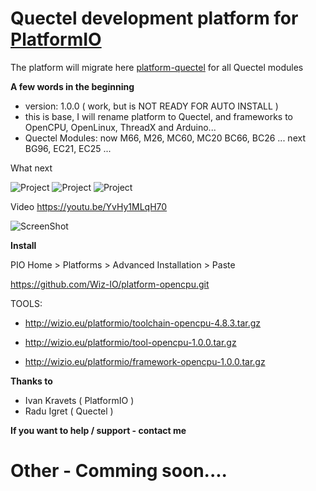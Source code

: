 # Quectel development platform for [PlatformIO](http://platformio.org)
Тhe platform will migrate here [platform-quectel](https://github.com/Wiz-IO/platform-quectel) for all Quectel modules


**A few words in the beginning**
* version: 1.0.0 ( work, but is NOT READY FOR AUTO INSTALL )
* this is base, I will rename platform to Quectel, and frameworks to OpenCPU, OpenLinux, ThreadX and Arduino...
* Quectel Modules: now M66, M26, MC60, MC20 BC66, BC26 ... next BG96, EC21, EC25 ...

What next

![Project](https://raw.githubusercontent.com/Wiz-IO/platform-opencpu/master/project.png) 
![Project](https://raw.githubusercontent.com/Wiz-IO/platform-opencpu/master/platform.png) 
![Project](https://raw.githubusercontent.com/Wiz-IO/platform-opencpu/master/boards.png) 

Video 
https://youtu.be/YvHy1MLqH70

![ScreenShot](https://raw.githubusercontent.com/Wiz-IO/platform-opencpu/master/screenshot.png) 


**Install**

PIO Home > Platforms > Advanced Installation > Paste 

https://github.com/Wiz-IO/platform-opencpu.git

TOOLS:

* http://wizio.eu/platformio/toolchain-opencpu-4.8.3.tar.gz

* http://wizio.eu/platformio/tool-opencpu-1.0.0.tar.gz

* http://wizio.eu/platformio/framework-opencpu-1.0.0.tar.gz


**Thanks to**

* Ivan Kravets ( PlatformIO )
* Radu Igret ( Quectel )


**If you want to help / support - contact me**
# Other - Comming soon....
